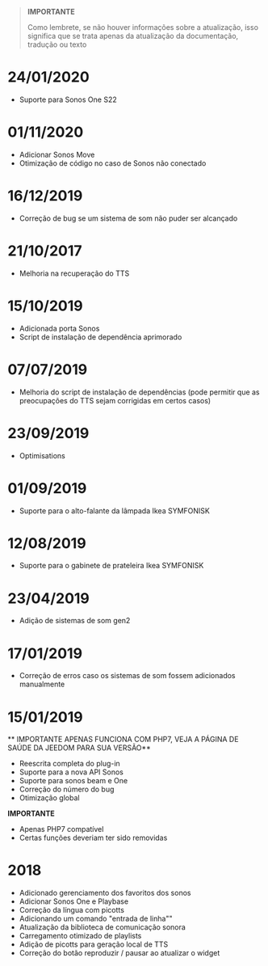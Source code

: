>**IMPORTANTE**
>
>Como lembrete, se não houver informações sobre a atualização, isso significa que se trata apenas da atualização da documentação, tradução ou texto

# 24/01/2020

- Suporte para Sonos One S22

# 01/11/2020

- Adicionar Sonos Move
- Otimização de código no caso de Sonos não conectado

# 16/12/2019

- Correção de bug se um sistema de som não puder ser alcançado

# 21/10/2017

- Melhoria na recuperação do TTS

# 15/10/2019

- Adicionada porta Sonos
- Script de instalação de dependência aprimorado

# 07/07/2019

- Melhoria do script de instalação de dependências (pode permitir que as preocupações do TTS sejam corrigidas em certos casos)

# 23/09/2019

- Optimisations

# 01/09/2019

- Suporte para o alto-falante da lâmpada Ikea SYMFONISK

# 12/08/2019

- Suporte para o gabinete de prateleira Ikea SYMFONISK

# 23/04/2019

- Adição de sistemas de som gen2

# 17/01/2019

- Correção de erros caso os sistemas de som fossem adicionados manualmente

# 15/01/2019

** IMPORTANTE APENAS FUNCIONA COM PHP7, VEJA A PÁGINA DE SAÚDE DA JEEDOM PARA SUA VERSÃO**

- Reescrita completa do plug-in
- Suporte para a nova API Sonos
- Suporte para sonos beam e One
- Correção do número do bug
- Otimização global

**IMPORTANTE**
- Apenas PHP7 compatível
- Certas funções deveriam ter sido removidas


# 2018

- 	Adicionado gerenciamento dos favoritos dos sonos
-   Adicionar Sonos One e Playbase
-   Correção da língua com picotts
-   Adicionando um comando "entrada de linha""
-   Atualização da biblioteca de comunicação sonora
-   Carregamento otimizado de playlists
-   Adição de picotts para geração local de TTS
-   Correção do botão reproduzir / pausar ao atualizar o widget
